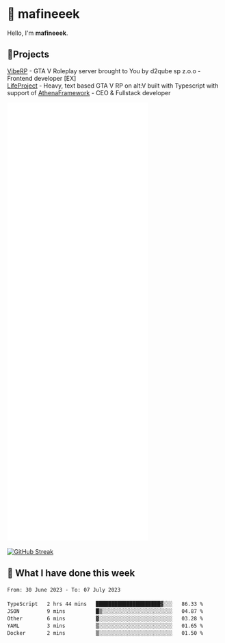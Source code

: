 # 👋 mafineeek
Hello, I'm **mafineeek**.

## 📝Projects

[VibeRP](https://v-rp.pl) - GTA V Roleplay server brought to You by d2qube sp z.o.o - Frontend developer [EX]
<br>
[LifeProject](https://github.com/LifeProject-Roleplay/) - Heavy, text based GTA V RP on alt:V built with Typescript with support of [AthenaFramework](https://github.com/Athena-Roleplay-Framework/) - CEO & Fullstack developer

![](./github-metrics.svg)

[![GitHub Streak](https://streak-stats.demolab.com/?user=mafineeek)](https://git.io/streak-stats)

## 📰 What I have done this week
<!--START_SECTION:waka-->

```txt
From: 30 June 2023 - To: 07 July 2023

TypeScript   2 hrs 44 mins   █████████████████████▓░░░   86.33 %
JSON         9 mins          █▒░░░░░░░░░░░░░░░░░░░░░░░   04.87 %
Other        6 mins          ▓░░░░░░░░░░░░░░░░░░░░░░░░   03.28 %
YAML         3 mins          ▒░░░░░░░░░░░░░░░░░░░░░░░░   01.65 %
Docker       2 mins          ▒░░░░░░░░░░░░░░░░░░░░░░░░   01.50 %
```

<!--END_SECTION:waka-->
